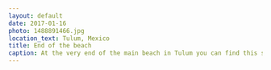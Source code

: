 ```yaml
---
layout: default
date: 2017-01-16
photo: 1488891466.jpg
location_text: Tulum, Mexico
title: End of the beach
caption: At the very end of the main beach in Tulum you can find this spot with fewer people and quiet hotels. The water is cristal clear! So beautiful :O
---
```

